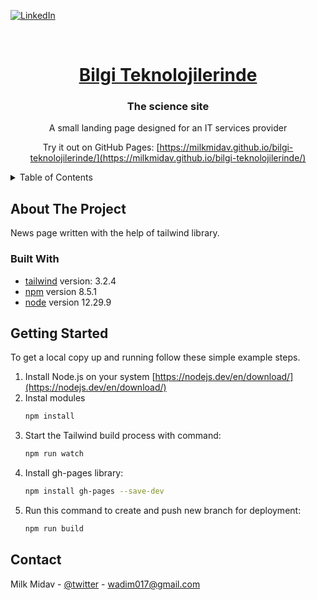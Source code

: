 <a name="readme-top"></a>

[![LinkedIn][linkedin-shield]][linkedin-url]

<!-- PROJECT LOGO -->
<br />
<div align="center">
  <a href="https://github.com/MilkMidav/Hypnosis.git">
    <h1><b>Bilgi Teknolojilerinde</b></h1></a>

<h3 align="center">The science site</h3>

  <p align="center">
    A small landing page designed for an IT services provider
  </p>
  <p align="center">

Try it out on GitHub Pages: [https://milkmidav.github.io/bilgi-teknolojilerinde/](https://milkmidav.github.io/bilgi-teknolojilerinde/)

  </p>
</div>
<!-- TABLE OF CONTENTS -->
<details>
  <summary>Table of Contents</summary>
  <ol>
    <li>
      <a href="#about-the-project">About The Project</a>
      <ul>
        <li><a href="#built-with">Built With</a></li>
      </ul>
    </li>
    <li><a href="#getting-started">Getting Started</a></li>
    <li><a href="#contact">Contact</a></li>
  </ol>
</details>

<!-- ABOUT THE PROJECT -->

## About The Project

News page written with the help of tailwind library.

### Built With

- [tailwind] version: 3.2.4
- [npm] version 8.5.1
- [node] version 12.29.9

<!-- GETTING STARTED -->

## Getting Started

To get a local copy up and running follow these simple example steps.

1. Install Node.js on your system [https://nodejs.dev/en/download/](https://nodejs.dev/en/download/)
2. Instal modules
   ```sh
   npm install
   ```
3. Start the Tailwind build process with command:
   ```sh
   npm run watch
   ```
4. Install gh-pages library:
   ```sh
   npm install gh-pages --save-dev
   ```
5. Run this command to create and push new branch for deployment:
   ```sh
   npm run build
   ```

<!-- CONTACT -->

## Contact

Milk Midav - [@twitter](https://twitter.com/MilkMidav) - wadim017@gmail.com

<!-- MARKDOWN LINKS & IMAGES -->
<!-- https://www.markdownguide.org/basic-syntax/#reference-style-links -->

[tailwind]: https://tailwindcss.com/
[npm]: https://www.npmjs.com/
[node]: https://nodejs.org/en/
[linkedin-url]: https://www.linkedin.com/in/milk-midav-878b57258/
[linkedin-shield]: https://img.shields.io/badge/-LinkedIn-black.svg?style=for-the-badge&logo=linkedin&colorB=555
